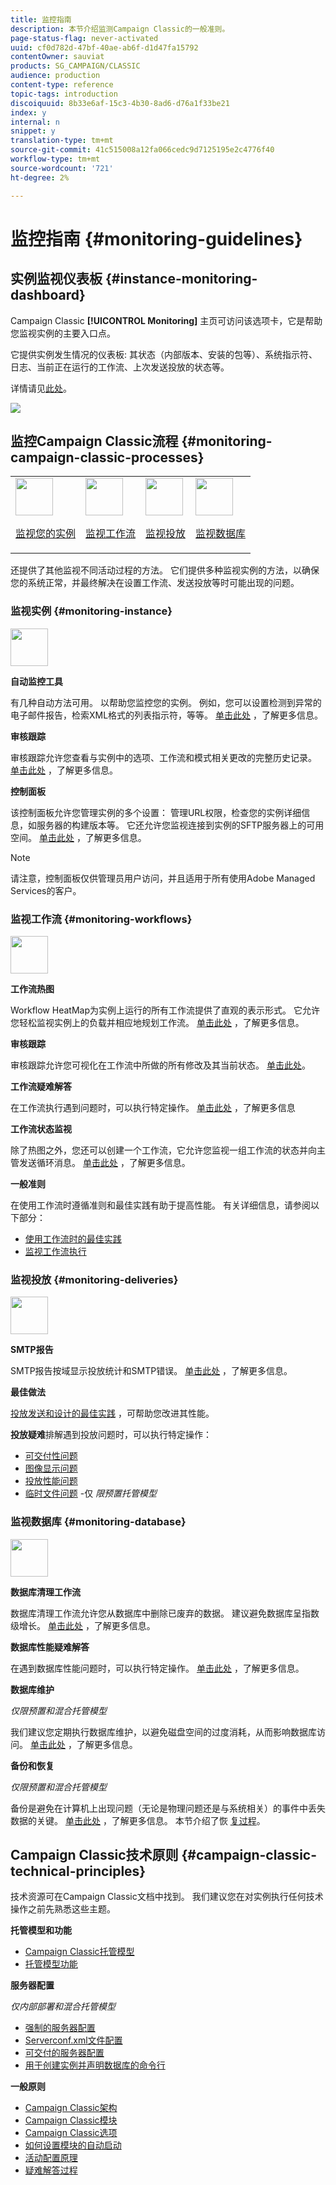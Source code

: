 ```yaml
---
title: 监控指南
description: 本节介绍监测Campaign Classic的一般准则。
page-status-flag: never-activated
uuid: cf0d782d-47bf-40ae-ab6f-d1d47fa15792
contentOwner: sauviat
products: SG_CAMPAIGN/CLASSIC
audience: production
content-type: reference
topic-tags: introduction
discoiquuid: 8b33e6af-15c3-4b30-8ad6-d76a1f33be21
index: y
internal: n
snippet: y
translation-type: tm+mt
source-git-commit: 41c515008a12fa066cedc9d7125195e2c4776f40
workflow-type: tm+mt
source-wordcount: '721'
ht-degree: 2%

---
```



# 监控指南 {#monitoring-guidelines}

## 实例监视仪表板 {#instance-monitoring-dashboard}

Campaign Classic **[!UICONTROL Monitoring]** 主页可访问该选项卡，它是帮助您监视实例的主要入口点。

它提供实例发生情况的仪表板: 其状态（内部版本、安装的包等）、系统指示符、日志、当前正在运行的工作流、上次发送投放的状态等。

详情请见[此处](../../production/using/monitoring-processes.md)。

![](assets/monitoring_tab.png)

## 监控Campaign Classic流程 {#monitoring-campaign-classic-processes}

<table>
<tr><td><img src="assets/do-not-localize/icon_system.svg" width="60px"><p><a href="#monitoring-instance">监视您的实例</a></p></td>
<td><img src="assets/do-not-localize/icon_workflows.svg" width="60px"><p><a href="#moniroting-workflows">监视工作流</a></p></td>
<td><img src="assets/do-not-localize/icon_send.svg" width="60px"><p><a href="#monitoring-deliveries">监视投放</a></p></td>
<td><img src="assets/do-not-localize/icon_database.svg" width="60px"><p><a href="#monitoring-database">监视数据库</a></p></td></tr>
</table>

还提供了其他监视不同活动过程的方法。 它们提供多种监视实例的方法，以确保您的系统正常，并最终解决在设置工作流、发送投放等时可能出现的问题。

### 监视实例 {#monitoring-instance}

<img src="assets/do-not-localize/icon_system.svg" width="60px">

**自动监控工具**

有几种自动方法可用。 以帮助您监控您的实例。 例如，您可以设置检测到异常的电子邮件报告，检索XML格式的列表指示符，等等。 [单击此处](../../production/using/monitoring-processes.md#automatic-monitoring) ，了解更多信息。

**审核跟踪**

审核跟踪允许您查看与实例中的选项、工作流和模式相关更改的完整历史记录。 [单击此处](../../production/using/audit-trail.md) ，了解更多信息。

**控制面板**

该控制面板允许您管理实例的多个设置： 管理URL权限，检查您的实例详细信息，如服务器的构建版本等。 它还允许您监视连接到实例的SFTP服务器上的可用空间。 [单击此处](https://docs.adobe.com/content/help/zh-Hans/control-panel/using/control-panel-home.html) ，了解更多信息。

>[!NOTE]
>
>请注意，控制面板仅供管理员用户访问，并且适用于所有使用Adobe Managed Services的客户。

### 监视工作流 {#monitoring-workflows}

<img src="assets/do-not-localize/icon_workflows.svg" width="60px">

**工作流热图**

Workflow HeatMap为实例上运行的所有工作流提供了直观的表示形式。 它允许您轻松监视实例上的负载并相应地规划工作流。 [单击此处](../../workflow/using/heatmap.md) ，了解更多信息。

**审核跟踪**

审核跟踪允许您可视化在工作流中所做的所有修改及其当前状态。 [单击此处](../../production/using/audit-trail.md)。

**工作流疑难解答**

在工作流执行遇到问题时，可以执行特定操作。 [单击此处](../../production/using/workflow-execution.md) ，了解更多信息

**工作流状态监视**

除了热图之外，您还可以创建一个工作流，它允许您监视一组工作流的状态并向主管发送循环消息。 [单击此处](../../workflow/using/supervising-workflows.md) ，了解更多信息。

**一般准则**

在使用工作流时遵循准则和最佳实践有助于提高性能。 有关详细信息，请参阅以下部分：
* [使用工作流时的最佳实践](../../workflow/using/workflow-best-practices.md)
* [监视工作流执行](../../workflow/using/monitoring-workflow-execution.md)

### 监视投放 {#monitoring-deliveries}

<img src="assets/do-not-localize/icon_send.svg" width="60px">

**SMTP报告**

SMTP报告按域显示投放统计和SMTP错误。 [单击此处](../../production/using/monitoring-processes.md) ，了解更多信息。

**最佳做法**

[投放发送和设计的最佳实践](http://docs.campaign.adobe.com/doc/AC/getting_started/EN/deliveryBestPractices.html) ，可帮助您改进其性能。

**投放疑难**&#x200B;排解遇到投放问题时，可以执行特定操作：
* [可交付性问题](../../production/using/performance-and-throughput-issues.md#deliverability_issues)
* [图像显示问题](../../production/using/image-display-issues.md)
* [投放性能问题](../../delivery/using/monitoring-a-delivery.md#performance_issues)
* [临时文件问题](../../production/using/temporary-files.md) -仅 *限预置托管模型*

### 监视数据库 {#monitoring-database}

<img src="assets/do-not-localize/icon_database.svg" width="60px">

**数据库清理工作流**

数据库清理工作流允许您从数据库中删除已废弃的数据。 建议避免数据库呈指数级增长。 [单击此处](../../production/using/database-cleanup-workflow.md) ，了解更多信息。

**数据库性能疑难解答**

在遇到数据库性能问题时，可以执行特定操作。 [单击此处](../../production/using/database-performances.md) ，了解更多信息。

**数据库维护**

*仅限预置和混合托管模型*

我们建议您定期执行数据库维护，以避免磁盘空间的过度消耗，从而影响数据库访问。 [单击此处](../../production/using/recommendations.md) ，了解更多信息。

**备份和恢复**

*仅限预置和混合托管模型*

备份是避免在计算机上出现问题（无论是物理问题还是与系统相关）的事件中丢失数据的关键。 [单击此处](../../production/using/backup.md) ，了解更多信息。 本节介绍了恢 [复过程](../../production/using/restoration.md)。

## Campaign Classic技术原则 {#campaign-classic-technical-principles}

技术资源可在Campaign Classic文档中找到。 我们建议您在对实例执行任何技术操作之前先熟悉这些主题。

**托管模型和功能**

* [Campaign Classic托管模型](../../installation/using/hosting-models.md)
* [托管模型功能](https://helpx.adobe.com/campaign/kb/acc-on-prem-vs-hosted.html)

**服务器配置**

*仅内部部署和混合托管模型*

* [强制的服务器配置](../../installation/using/campaign-server-configuration.md)
* [Serverconf.xml文件配置](../../installation/using/the-server-configuration-file.md)
* [可交付的服务器配置](../../installation/using/email-deliverability.md)
* [用于创建实例并声明数据库的命令行](../../installation/using/command-lines.md)

**一般原则**

* [Campaign Classic架构](../../production/using/general-architecture.md)
* [Campaign Classic模块](../../production/using/operating-principle.md)
* [Campaign Classic选项](../../installation/using/configuring-campaign-options.md)
* [如何设置模块的自动启动](../../production/using/administration.md)
* [活动配置原理](../../production/using/configuration-principle.md)
* [疑难解答过程](../../production/using/performance-and-throughput-issues.md)
